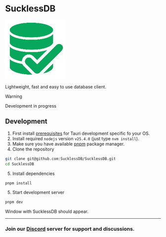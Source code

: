 # SucklessDB

![img](./public/web-app-manifest-192x192.png)

Lightweight, fast and easy to use database client.

> [!WARNING]  
> Development in progress

## Development

1. First install [prerequisites](https://v2.tauri.app/start/prerequisites/) for Tauri development specific fo your OS.
2. Install required `nodejs` version `v25.4.0` (just type `nvm install`).
3. Make sure you have available [pnpm](https://pnpm.io/installation) package manager.
4. Clone the repository

```bash
git clone git@github.com:SucklessDB/SucklessDB.git
cd SucklessDB
```

5. Install dependencies

```bash
pnpm install
```

5. Start development server

```bash
pnpm dev
```

Window with SucklessDB should appear.

---

### Join our [Discord](https://discord.gg/nXsZZ5wve9) server for support and discussions.

